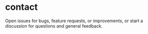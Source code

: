 # contact
Open issues for bugs, feature requests, or improvements, or start a discussion for questions and general feedback.
